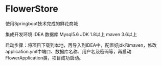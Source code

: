 # FlowerStore
使用Springboot技术完成的鲜花商城

集成开发环境 IDEA
数据库 Mysql5.6
JDK 1.8以上
maven 3.6以上

启动步骤：将项目下载到本地，再导入到IDEA中，配置好jdk和maven，修改application.yml中端口、数据库名称、用户名及密码等，再启动FlowerApplication类，项目成功启动。